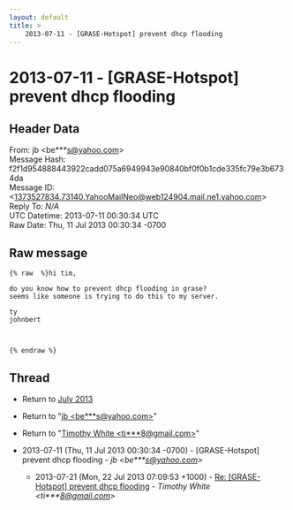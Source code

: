 ```yaml
---
layout: default
title: >
    2013-07-11 - [GRASE-Hotspot] prevent dhcp flooding
---
```


# 2013-07-11 - [GRASE-Hotspot] prevent dhcp flooding

## Header Data

From: jb \<be***s@yahoo.com\><br>
Message Hash: f2f1d954888443922cadd075a6949943e90840bf0f0b1cde335fc79e3b6734da<br>
Message ID: \<1373527834.73140.YahooMailNeo@web124904.mail.ne1.yahoo.com\><br>
Reply To: _N/A_<br>
UTC Datetime: 2013-07-11 00:30:34 UTC<br>
Raw Date: Thu, 11 Jul 2013 00:30:34 -0700<br>

## Raw message

```
{% raw  %}hi tim,

do you know how to prevent dhcp flooding in grase?
seems like someone is trying to do this to my server.

ty
johnbert



{% endraw %}
```

## Thread

+ Return to [July 2013](/archive/2013/07)

+ Return to "[jb <be***s<span>@</span>yahoo.com>](/authors/be___s_at_yahoo_com)"
+ Return to "[Timothy White <ti***8<span>@</span>gmail.com>](/authors/ti___8_at_gmail_com)"

+ 2013-07-11 (Thu, 11 Jul 2013 00:30:34 -0700) - [GRASE-Hotspot] prevent dhcp flooding - _jb \<be***s@yahoo.com\>_
  + 2013-07-21 (Mon, 22 Jul 2013 07:09:53 +1000) - [Re: [GRASE-Hotspot] prevent dhcp flooding](/archive/2013/07/c1b65fe7e2b12d283782bd3cb4a38a1caebadb6473c848514057279a9d229db3) - _Timothy White \<ti***8@gmail.com\>_

